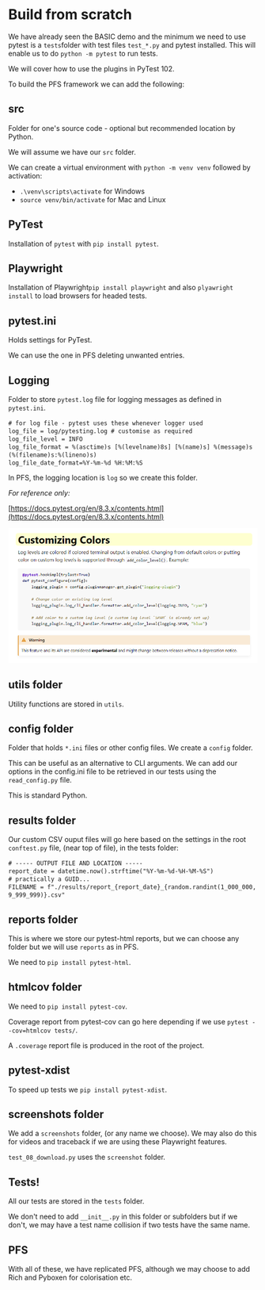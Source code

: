 # Build from scratch

We have already seen the BASIC demo and the minimum we need to use pytest is a `tests`folder with test files `test_*.py` and pytest installed. This will enable us to do `python -m pytest` to run tests.

We will cover how to use the plugins in PyTest 102.

To build the PFS framework we can add the following:

## src

Folder for one's source code - optional but recommended location by Python.

We will assume we have our `src` folder.

We can create a virtual environment with `python -m venv venv` followed by activation:

- `.\venv\scripts\activate` for Windows
- `source venv/bin/activate` for Mac and Linux

## PyTest

Installation of `pytest` with `pip install pytest`.

## Playwright

Installation of Playwright`pip install playwright` and also `plyawright install` to load browsers for headed tests.

## pytest.ini

Holds settings for PyTest.

We can use the one in PFS deleting unwanted entries.

## Logging

Folder to store `pytest.log` file for logging messages as defined in `pytest.ini`.

```
# for log file - pytest uses these whenever logger used
log_file = log/pytesting.log # customise as required
log_file_level = INFO
log_file_format = %(asctime)s [%(levelname)8s] [%(name)s] %(message)s (%(filename)s:%(lineno)s)
log_file_date_format=%Y-%m-%d %H:%M:%S
```

In PFS, the logging location is `log` so we create this folder.

*For reference only:*

[https://docs.pytest.org/en/8.3.x/contents.html](https://docs.pytest.org/en/8.3.x/contents.html)

![customise-logging](../images/workshop/customise-logging.png)

## utils folder

Utility functions are stored in `utils`.

## config folder

Folder that holds `*.ini` files or other config files. We create a `config` folder.

This can be useful as an alternative to CLI arguments. We can add our options in the config.ini file to be retrieved in our tests using the `read_config.py` file. 

This is standard Python.

## results folder

Our custom CSV ouput files will go here based on the settings in the root `conftest.py` file, (near top of file), in the tests folder:

```
# ----- OUTPUT FILE AND LOCATION -----
report_date = datetime.now().strftime("%Y-%m-%d-%H-%M-%S")
# practically a GUID...
FILENAME = f"./results/report_{report_date}_{random.randint(1_000_000, 9_999_999)}.csv"
```

## reports folder

This is where we store our pytest-html reports, but we can choose any folder but we will use `reports` as in PFS.

We need to `pip install pytest-html`.

## htmlcov folder

We need to `pip install pytest-cov`.

Coverage report from pytest-cov can go here depending if we use `pytest --cov=htmlcov tests/`.

A `.coverage` report file is produced in the root of the project. 

## pytest-xdist

To speed up tests we `pip install pytest-xdist`.

## screenshots folder

We add a `screenshots` folder, (or any name we choose). We may also do this for videos and traceback if we are using these Playwright features.

`test_08_download.py` uses the `screenshot` folder.

## Tests!

All our tests are stored in the `tests` folder.

We don't need to add `__init__.py` in this folder or subfolders but if we don't, we may have a test name collision if two tests have the same name.

## PFS

With all of these, we have replicated PFS, although we may choose to add Rich and Pyboxen for colorisation etc.

<br>